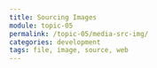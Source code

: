 ```yaml
---
title: Sourcing Images
module: topic-05
permalink: /topic-05/media-src-img/
categories: development
tags: file, image, source, web
---
```


<div class="divider-heading"></div>
